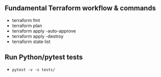 ## Fundamental Terraform workflow & commands

- terraform fmt
- terraform plan
- terraform apply -auto-approve
- terraform apply -destroy
- terraform state list

## Run Python/pytest tests

- `pytest -v -s tests/`